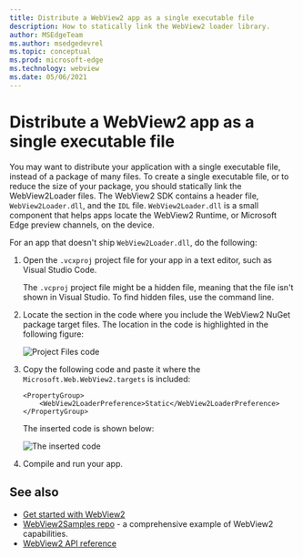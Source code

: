 ```yaml
---
title: Distribute a WebView2 app as a single executable file
description: How to statically link the WebView2 loader library.
author: MSEdgeTeam
ms.author: msedgedevrel
ms.topic: conceptual
ms.prod: microsoft-edge
ms.technology: webview
ms.date: 05/06/2021
---
```

# Distribute a WebView2 app as a single executable file
<!-- old title: Statically link the WebView2 loader library -->

You may want to distribute your application with a single executable file, instead of a package of many files.  To create a single executable file, or to reduce the size of your package, you should statically link the WebView2Loader files.  The WebView2 SDK contains a header file, `WebView2Loader.dll`, and the `IDL` file. `WebView2Loader.dll` is a small component that helps apps locate the WebView2 Runtime, or Microsoft Edge preview channels, on the device.

For an app that doesn't ship `WebView2Loader.dll`, do the following:

1. Open the `.vcxproj` project file for your app in a text editor, such as Visual Studio Code.

   The `.vcproj` project file might be a hidden file, meaning that the file isn't shown in Visual Studio.  To find hidden files, use the command line.

1. Locate the section in the code where you include the WebView2 NuGet package target files.  The location in the code is highlighted in the following figure:

   ![Project Files code](./media/insert-here.png)

1. Copy the following code and paste it where the `Microsoft.Web.WebView2.targets` is included:

   ```xaml
   <PropertyGroup>
       <WebView2LoaderPreference>Static</WebView2LoaderPreference>
   </PropertyGroup>
   ```

   The inserted code is shown below:

   ![The inserted code](./media/static-lib.png)

1. Compile and run your app.


<!-- ====================================================================== -->
## See also

* [Get started with WebView2](../get-started/get-started.md)
* [WebView2Samples repo](https://github.com/MicrosoftEdge/WebView2Samples) - a comprehensive example of WebView2 capabilities.
* [WebView2 API reference](../webview2-api-reference.md)
